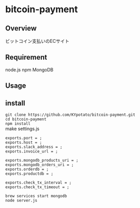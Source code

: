 # bitcoin-payment

## Overview
ビットコイン支払いのECサイト  

## Requirement
node.js npm MongoDB  

## Usage
  

## install
`git clone https://github.com/KYpotato/bitcoin-payment.git`  
`cd bitcoin-payment`  
`npm install`  
make settings.js  
```
exports.port = ;
exports.host = ;
exports.slack_address = ;
exports.invoice_url = ;

exports.mongodb_products_uri = ;
exports.mongodb_orders_uri = ;
exports.orderdb = ;
exports.productdb = ;

exports.check_tx_interval = ;
exports.check_tx_timeout = ;
```
`brew services start mongodb`  
`node server.js`  
